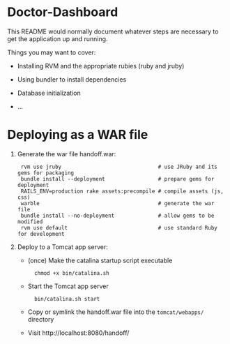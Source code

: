 Doctor-Dashboard
================

This README would normally document whatever steps are necessary to get the
application up and running.

Things you may want to cover:

* Installing RVM and the appropriate rubies (ruby and jruby)

* Using bundler to install dependencies

* Database initialization

* ...

Deploying as a WAR file
=======================

1. Generate the war file handoff.war:

        rvm use jruby                               # use JRuby and its gems for packaging
        bundle install --deployment                 # prepare gems for deployment
        RAILS_ENV=production rake assets:precompile # compile assets (js, css)
        warble                                      # generate the war file
        bundle install --no-deployment              # allow gems to be modified
        rvm use default                             # use standard Ruby for development

2. Deploy to a Tomcat app server:

    * (once) Make the catalina startup script executable

            chmod +x bin/catalina.sh

    * Start the Tomcat app server

            bin/catalina.sh start

    * Copy or symlink the handoff.war file into the `tomcat/webapps/` directory
    * Visit http://localhost:8080/handoff/
